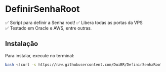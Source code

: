 # DefinirSenhaRoot

✅ Script para definir a Senha root! 
✅ Libera todas as portas da VPS  
✅ Testado em Oracle e AWS, entre outras. 


## Instalação

Para instalar, execute no terminal:

```bash
bash <(curl -s https://raw.githubusercontent.com/DuiBR/DefinirSenhaRoot/main/senharoot.sh)
